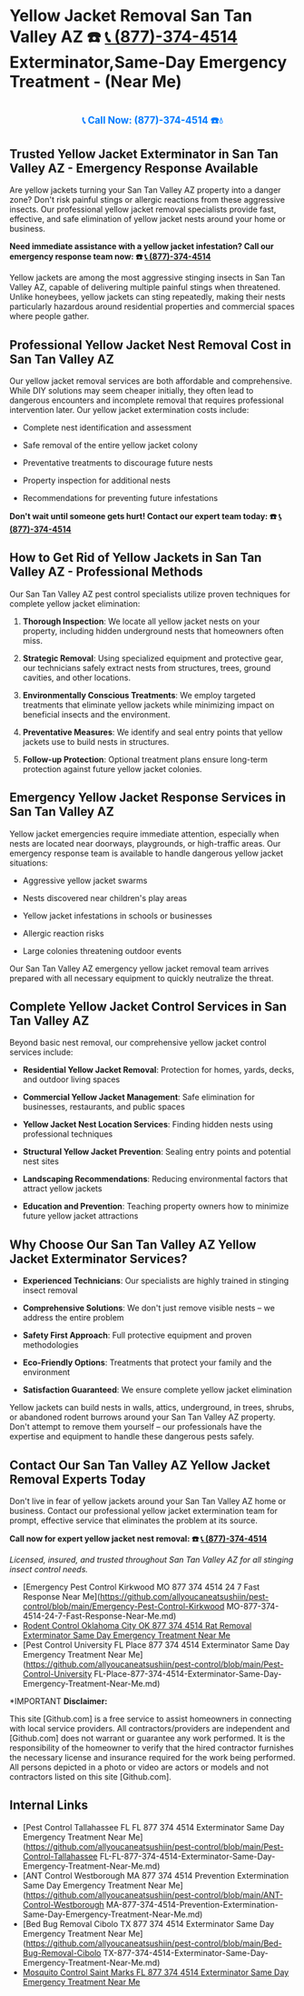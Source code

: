 # Yellow Jacket Removal San Tan Valley AZ ☎️ [📞 (877)-374-4514](https://pest-control-4514.netlify.app) Exterminator,Same-Day Emergency Treatment - (Near Me)
# 

<p align="center" style="font-size: 1.2em; font-weight: bold; margin: 20px 0;">
  <a href="https://pest-control-4514.netlify.app" target="_blank" style="color: #007BFF; text-decoration: none;">📞 Call Now: (877)-374-4514 ☎️💧</a>
</p>

## Trusted Yellow Jacket Exterminator in San Tan Valley AZ - Emergency Response Available

Are yellow jackets turning your San Tan Valley AZ property into a danger zone? Don't risk painful stings or allergic reactions from these aggressive insects. Our professional yellow jacket removal specialists provide fast, effective, and safe elimination of yellow jacket nests around your home or business.

**Need immediate assistance with a yellow jacket infestation? Call our emergency response team now: ☎️ [📞 (877)-374-4514](https://pest-control-4514.netlify.app)**

Yellow jackets are among the most aggressive stinging insects in San Tan Valley AZ, capable of delivering multiple painful stings when threatened. Unlike honeybees, yellow jackets can sting repeatedly, making their nests particularly hazardous around residential properties and commercial spaces where people gather.

## Professional Yellow Jacket Nest Removal Cost in San Tan Valley AZ

Our yellow jacket removal services are both affordable and comprehensive. While DIY solutions may seem cheaper initially, they often lead to dangerous encounters and incomplete removal that requires professional intervention later. Our yellow jacket extermination costs include:

- Complete nest identification and assessment

- Safe removal of the entire yellow jacket colony

- Preventative treatments to discourage future nests

- Property inspection for additional nests

- Recommendations for preventing future infestations

**Don't wait until someone gets hurt! Contact our expert team today: ☎️ [📞 (877)-374-4514](https://pest-control-4514.netlify.app)**

## How to Get Rid of Yellow Jackets in San Tan Valley AZ - Professional Methods

Our San Tan Valley AZ pest control specialists utilize proven techniques for complete yellow jacket elimination:

1. **Thorough Inspection**: We locate all yellow jacket nests on your property, including hidden underground nests that homeowners often miss.

2. **Strategic Removal**: Using specialized equipment and protective gear, our technicians safely extract nests from structures, trees, ground cavities, and other locations.

3. **Environmentally Conscious Treatments**: We employ targeted treatments that eliminate yellow jackets while minimizing impact on beneficial insects and the environment.

4. **Preventative Measures**: We identify and seal entry points that yellow jackets use to build nests in structures.

5. **Follow-up Protection**: Optional treatment plans ensure long-term protection against future yellow jacket colonies.

## Emergency Yellow Jacket Response Services in San Tan Valley AZ

Yellow jacket emergencies require immediate attention, especially when nests are located near doorways, playgrounds, or high-traffic areas. Our emergency response team is available to handle dangerous yellow jacket situations:

- Aggressive yellow jacket swarms

- Nests discovered near children's play areas

- Yellow jacket infestations in schools or businesses

- Allergic reaction risks

- Large colonies threatening outdoor events

Our San Tan Valley AZ emergency yellow jacket removal team arrives prepared with all necessary equipment to quickly neutralize the threat.

## Complete Yellow Jacket Control Services in San Tan Valley AZ

Beyond basic nest removal, our comprehensive yellow jacket control services include:

- **Residential Yellow Jacket Removal**: Protection for homes, yards, decks, and outdoor living spaces

- **Commercial Yellow Jacket Management**: Safe elimination for businesses, restaurants, and public spaces

- **Yellow Jacket Nest Location Services**: Finding hidden nests using professional techniques

- **Structural Yellow Jacket Prevention**: Sealing entry points and potential nest sites

- **Landscaping Recommendations**: Reducing environmental factors that attract yellow jackets

- **Education and Prevention**: Teaching property owners how to minimize future yellow jacket attractions

## Why Choose Our San Tan Valley AZ Yellow Jacket Exterminator Services?

- **Experienced Technicians**: Our specialists are highly trained in stinging insect removal

- **Comprehensive Solutions**: We don't just remove visible nests – we address the entire problem

- **Safety First Approach**: Full protective equipment and proven methodologies

- **Eco-Friendly Options**: Treatments that protect your family and the environment

- **Satisfaction Guaranteed**: We ensure complete yellow jacket elimination

Yellow jackets can build nests in walls, attics, underground, in trees, shrubs, or abandoned rodent burrows around your San Tan Valley AZ property. Don't attempt to remove them yourself – our professionals have the expertise and equipment to handle these dangerous pests safely.

## Contact Our San Tan Valley AZ Yellow Jacket Removal Experts Today

Don't live in fear of yellow jackets around your San Tan Valley AZ home or business. Contact our professional yellow jacket extermination team for prompt, effective service that eliminates the problem at its source.

**Call now for expert yellow jacket nest removal: ☎️ [📞 (877)-374-4514](https://pest-control-4514.netlify.app)**

*Licensed, insured, and trusted throughout San Tan Valley AZ for all stinging insect control needs.*


- [Emergency Pest Control Kirkwood MO 877 374 4514 24 7 Fast Response Near Me](https://github.com/allyoucaneatsushiin/pest-control/blob/main/Emergency-Pest-Control-Kirkwood MO-877-374-4514-24-7-Fast-Response-Near-Me.md)
- [Rodent Control Oklahoma City OK 877 374 4514 Rat Removal Exterminator Same Day Emergency Treatment Near Me](https://github.com/allyoucaneatsushiin/pest-control/blob/main/Rodent-Control-Oklahoma-City-OK-877-374-4514-Rat-Removal-Exterminator-Same-Day-Emergency-Treatment-Near-Me.md)
- [Pest Control University FL Place 877 374 4514 Exterminator Same Day Emergency Treatment Near Me](https://github.com/allyoucaneatsushiin/pest-control/blob/main/Pest-Control-University FL-Place-877-374-4514-Exterminator-Same-Day-Emergency-Treatment-Near-Me.md)


*IMPORTANT **Disclaimer:**  

This site [Github.com] is a free service to assist homeowners in connecting with local service providers. All contractors/providers are independent and [Github.com] does not warrant or guarantee any work performed. It is the responsibility of the homeowner to verify that the hired contractor furnishes the necessary license and insurance required for the work being performed. All persons depicted in a photo or video are actors or models and not contractors listed on this site [Github.com].


## Internal Links
- [Pest Control Tallahassee FL FL 877 374 4514 Exterminator Same Day Emergency Treatment Near Me](https://github.com/allyoucaneatsushiin/pest-control/blob/main/Pest-Control-Tallahassee FL-FL-877-374-4514-Exterminator-Same-Day-Emergency-Treatment-Near-Me.md)
- [ANT Control Westborough MA 877 374 4514 Prevention Extermination Same Day Emergency Treatment Near Me](https://github.com/allyoucaneatsushiin/pest-control/blob/main/ANT-Control-Westborough MA-877-374-4514-Prevention-Extermination-Same-Day-Emergency-Treatment-Near-Me.md)
- [Bed Bug Removal Cibolo TX 877 374 4514 Exterminator Same Day Emergency Treatment Near Me](https://github.com/allyoucaneatsushiin/pest-control/blob/main/Bed-Bug-Removal-Cibolo TX-877-374-4514-Exterminator-Same-Day-Emergency-Treatment-Near-Me.md)
- [Mosquito Control Saint Marks FL 877 374 4514 Exterminator Same Day Emergency Treatment Near Me](https://github.com/allyoucaneatsushiin/pest-control/blob/main/Mosquito-Control-Saint-Marks-877-374-4514-Exterminator-Same-Day-Emergency-Treatment-Near-Me.md)
